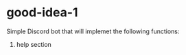 # good-idea-1

Simple Discord bot that will implemet the following functions:
<ol>
<li>help section</li>
</ol>